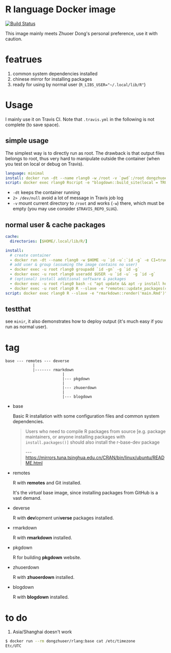 # R language Docker image
[![Build Status](https://travis-ci.com/dongzhuoer/docker-rlang.svg?branch=master)](https://travis-ci.com/dongzhuoer/docker-rlang)

This image mainly meets Zhuoer Dong's personal preference, use it with caution.



# featrues 

1. common system dependencies installed
1. chinese mirror for installing packages
1. ready for using by normal user (`R_LIBS_USER="~/.local/lib/R"`)



# Usage

I mainly use it on Travis CI. Note that `.travis.yml` in the following is not complete (to save space).

## simple usage

The simplest way is to directly run as root. The drawback is that output files belongs to root, thus very hard to manipulate outside the container (when you test on local or debug on Travis).

```yaml
language: minimal
install: docker run -dt --name rlang0 -w /root -v `pwd`:/root dongzhuoer/rlang:blogdown 2> /dev/null
script: docker exec rlang0 Rscript -e "blogdown::build_site(local = TRUE)"
```

- `-dt` keeps the container running
- `2> /dev/null` avoid a lot of message in Travis job log  
- `-v` mount current directory to `/root` and works (`-w`) there, which must be empty (you may use consider `$TRAVIS_REPO_SLUG`).



## normal user & cache packages

```yaml
cache: 
  directories: [$HOME/.local/lib/R/]

install:
  # create container
  - docker run -dt --name rlang0 -w $HOME -u `id -u`:`id -g` -e CI=true -e GITHUB_PAT=$GITHUB_PAT -v $TRAVIS_BUILD_DIR:$HOME -v $HOME/.local/lib/R:$HOME/.local/lib/R dongzhuoer/rlang:rmarkdown 2> /dev/null
  # add user & group (assuming the image contains no user)
  - docker exec -u root rlang0 groupadd `id -gn` -g `id -g`
  - docker exec -u root rlang0 useradd $USER -u `id -u` -g `id -g`
  # (optional) install additional software & packages
  - docker exec -u root rlang0 bash -c "apt update && apt -y install hugo"
  - docker exec -u root rlang0 R --slave -e "remotes::update_packages(c('magrittr'))"
script: docker exec rlang0 R --slave -e "rmarkdown::render('main.Rmd')"
```

## testthat

see `minir`, it also demonstrates how to deploy output (it's much easy if you run as normal user).



# tag

```
base --- remotes --- deverse
            |
            |------- rmarkdown 
                         |
                         |--- pkgdown 
                         |
                         |--- zhuoerdown 
                         |
                         |--- blogdown 
```

- base 

  Basic R installation with some configuration files and common system dependencies.
  
  > Users who need to compile R packages from source [e.g. package maintainers, or anyone installing packages with `install.packages()]` should also install the r-base-dev package
  > 
  > --- https://mirrors.tuna.tsinghua.edu.cn/CRAN/bin/linux/ubuntu/README.html  

- remotes

  R with **remotes** and Git installed. 

  It's the _virtual_ base image, since installing packages from GitHub is a vast demand.

- deverse
  
  R with **dev**lopment uni**verse** packages installed.

- rmarkdown
  
  R with **rmarkdown** installed.

- pkgdown
  
  R for building **pkgdown** website.

- zhuoerdown
  
  R with **zhuoerdown** installed.

- blogdown
  
  R with **blogdown** installed.



# to do

1.  Asia/Shanghai doesn't work

```bash
$ docker run --rm dongzhuoer/rlang:base cat /etc/timezone
Etc/UTC
```